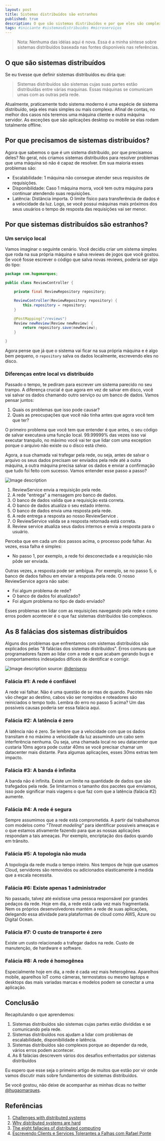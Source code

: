 ```yaml
---
layout: post
title: Sistemas distribuídos são estranhos
published: true
description: O que são sistemas distribuídos e por que eles são complexos?
tags: #iniciante #sistemasdistribuidos #microserviços
---
```


> Nota: Nenhuma das idéias aqui é nova. Essa é a minha síntese sobre sistemas distribuídos baseada nas fontes disponíveis nas referências.

## O que são sistemas distribuídos

Se eu tivesse que definir sistemas distribuídos eu diria que:

> Sistemas distribuídos são sistemas cujas suas partes estão distribuídas entre várias maquinas. Essas máquinas se comunicam umas com as outras pela rede.

Atualmente, praticamente todo sistema moderno é uma espécie de sistema distribuído, seja eles mais simples ou mais complexo. Afinal de contas, no melhor dos casos nós teremos uma máquina cliente e outra máquina servidor. As exceções que são aplicações desktop ou mobile se elas rodam totalmente offline.

## Por que precisamos de sistemas distribuídos?

Agora que sabemos o que é um sistema distribuído, por que precisamos deles? No geral, nós criamos sistemas distribuídos para resolver problemas que uma máquina só não é capaz de resolver. Em sua maioria esses problemas são:
- Escalabilidade: 1 máquina não consegue atender seus requisitos de requisições.
- Disponibilidade: Caso 1 máquina morra, você tem outra máquina para continuar atendendo suas requisições.
- Latência: Distância importa. O limite físico para transferência de dados é a velocidade da luz. Logo, se você possui máquinas mais próximos dos seus usuários o tempo de resposta das requisições vai ser menor.

## Por que sistemas distribuídos são estranhos?

### Um serviço local

Vamos imaginar o seguinte cenário. Você decidiu criar um sistema simples que roda na sua própria máquina e salva reviews de jogos que você gostou. Se você fosse escrever o código que salva novas reviews, poderia ser algo do tipo:

```Java
package com.hugomarques;

public class ReviewController {

    private final ReviewRepository repository;

    ReviewController(ReviewRepository repository) {
        this.repository = repository;
    }

    @PostMapping("/reviews")
    Review newReview(Review newReview) {
        return repository.save(newReview);
    }

}
```

Agora pense que já que o sistema vai ficar na sua própria máquina e é algo bem pequeno, o `repository` salva os dados localmente, escrevendo eles no disco.

### Diferenças entre local vs distribuído

Passado o tempo, te pediram para escrever um sistema parecido no seu trampo. A diferença crucial é que agora em vez de salvar em disco, você vai salvar os dados chamando outro serviço ou um banco de dados. Vamos pensar juntos:
1. Quais os problemas que isso pode causar?
2. Quais as preocupações que você não tinha antes que agora você tem que ter?

O primeiro problema que você tem que entender é que antes, o seu código de salvar executava uma função local. 99.99999% das vezes isso vai executar tranquilo, no máximo você vai ter que lidar com uma exception porque o arquivo não existe ou o disco está cheio.

Agora, a sua chamada vai trafegar pela rede, ou seja, antes de salvar o arquivo os seus dados precisam ser enviados pela rede até a outra máquina, a outra máquina precisa salvar os dados e enviar a confirmação que tudo foi feito com sucesso. Vamos entender esse passo a passo?

![Image description](https://dev-to-uploads.s3.amazonaws.com/uploads/articles/0j3sjuw48c9ewzlz13hm.png)

1. ReviewService envia a requisição pela rede.
2. A rede "entrega" a mensagem pro banco de dados.
3. O banco de dados valida que a requisição está correta.
4. O banco de dados atualiza o seu estado interno.
5. O banco de dados envia uma resposta pela rede.
6. A rede entrega a resposta ao nosso ReviewService .
7. O ReviewService valida se a resposta retornada está correta.
8. Review service atualiza seus dados internos e envia a resposta para o usuário.

Perceba que em cada um dos passos acima, o processo pode falhar. As vezes, essa falha é simples:
* No passo 1, por exemplo, a rede foi desconectada e a requisição não pôde ser enviada.

Outras vezes, a resposta pode ser ambígua. Por exemplo, se no passo 5, o banco de dados falhou em enviar a resposta pela rede. O nosso ReviewService agora não sabe:
* Foi algum problema de rede?
* O banco de dados foi atualizado?
* Foi algum problema no tipo de dado enviado?

Esses problemas em lidar com as requisições navegando pela rede e como erros podem acontecer é o que faz sistemas distribuídos tão complexos.

## As 8 falácias dos sistemas distribuídos

Alguns dos problemas que enfrentamos com sistemas distribuídos são explicados pelas "8 falácias dos sistemas distribuídos". Erros comuns que programadores fazem ao lidar com a rede e que acabam gerando bugs e comportamentos indesejados difíceis de identificar e corrigir.

![Image description](https://dev-to-uploads.s3.amazonaws.com/uploads/articles/y5322vqofheme7lba9ep.png)
source: [@deniseyu](https://deniseyu.io/art/)

### Falácia #1: A rede é confiável

A rede vai falhar. Não é uma questão de se mas de quando. Pacotes não vão chegar ao destino, cabos vão ser rompidos e roteadores são reiniciados o tempo todo. Lembra do erro no passo 5 acima? Um das possíveis causas poderia ser essa falácia aqui.

### Falácia #2: A latência é zero

A latência não é zero. Se lembre que a velocidade com que os dados transitam é no máximo a velocidade da luz assumindo um cabo sem interferência nenhuma. Ou seja, uma chamada local no seu datacenter que custaria 10ms agora pode custar 40ms se você precisar chamar um datacenter mais distante. Para algumas aplicações, esses 30ms extras tem impacto.

### Falácia #3: A banda é infinita

A banda não é infinita. Existe um limite na quantidade de dados que são trafegados pela rede. Se limitarmos o tamanho dos pacotes que enviamos, isso pode significar mais viagens o que faz com que a latência (falácia #2) aumente.

### Falácia #4: A rede é segura

Sempre assumimos que a rede está comprometida. A partir daí trabalhamos com modelos como *"Threat modeling"* para identificar possíveis ameaças e o que estamos ativamente fazendo para que as nossas aplicações respondam a tais ameaças. Por exemplo, encriptação dos dados quando em trânsito.

### Falácia #5: A topologia não muda

A topologia da rede muda o tempo inteiro. Nos tempos de hoje que usamos Cloud, servidores são removidos ou adicionados elasticamente à medida que a escala necessita.

### Falácia #6: Existe apenas 1 administrador

No passado, talvez até existisse uma pessoa responsável por grandes pedaços da rede. Hoje em dia, a rede está cada vez mais fragmentada. Nem os próprios desenvolvedores mantém a rede de suas aplicações, delegando essa atividade para plataformas de cloud como AWS, Azure ou Digital Ocean.

### Falácia #7: O custo de transporte é zero

Existe um custo relacionado a trafegar dados na rede. Custo de manutenção, de hardware e software.

### Falácia #8: A rede é homogênea

Especialmente hoje em dia, a rede é cada vez mais heterogênea. Aparelhos mobile, aparelhos IoT como câmeras, termostatos ou mesmo laptops e desktops das mais variadas marcas e modelos podem se conectar a uma aplicação.

## Conclusão

Recapitulando o que aprendemos:
1. Sistemas distribuídos são sistemas cujas partes estão divididas e se comunicando pela rede.
2. Sistemas distribuídos nos ajudam a lidar com problemas de escalabilidade, disponibilidade e latência.
3. Sistemas distribuídos são complexos porque ao depender da rede, vários erros podem acontecer.
4. As 8 falácias descrevem vários dos desafios enfrentados por sistemas distribuídos

Eu espero que esse seja o primeiro artigo de muitos que estão por vir onde vamos discutir mais sobre fundamentos de sistemas distribuídos.

Se você gostou, não deixe de acompanhar as minhas dicas no twitter [@hugaomarques](https://twitter.com/hugaomarques).


## Referências

1. [Challenges with distributed systems](https://aws.amazon.com/builders-library/challenges-with-distributed-systems/?did=ba_card&trk=ba_card)
2. [Why distributed systems are hard](https://youtu.be/w9GP7MNbaRc)
3. [The eight fallacies of distributed computing](https://medium.com/geekculture/the-eight-fallacies-of-distributed-computing-44d766345ddb)
4. [Escrevendo Clients e Services Tolerantes a Falhas com Rafael Ponte ](https://www.youtube.com/watch?v=TMmN9cR_IsM&ab_channel=ZUP)